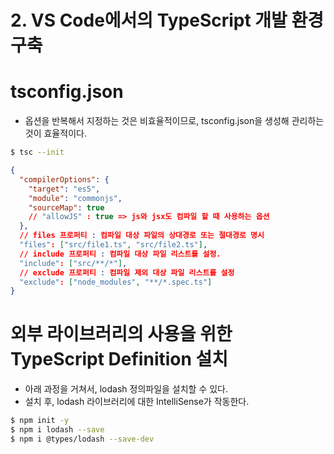 # 2. VS Code에서의 TypeScript 개발 환경 구축

# tsconfig.json

- 옵션을 반복해서 지정하는 것은 비효율적이므로, tsconfig.json을 생성해 관리하는 것이 효율적이다.

```bash
$ tsc --init
```

```json
{
  "compilerOptions": {
    "target": "es5",
    "module": "commonjs",
    "sourceMap": true
    // "allowJS" : true => js와 jsx도 컴파일 할 때 사용하는 옵션
  },
  // files 프로퍼티 : 컴파일 대상 파일의 상대경로 또는 절대경로 명시
  "files": ["src/file1.ts", "src/file2.ts"],
  // include 프로퍼티 : 컴파일 대상 파일 리스트를 설정.
  "include": ["src/**/*"],
  // exclude 프로퍼티 : 컴파일 제외 대상 파일 리스트를 설정
  "exclude": ["node_modules", "**/*.spec.ts"]
}
```

# 외부 라이브러리의 사용을 위한 TypeScript Definition 설치

- 아래 과정을 거쳐서, lodash 정의파일을 설치할 수 있다.
- 설치 후, lodash 라이브러리에 대한 IntelliSense가 작동한다.

```bash
$ npm init -y
$ npm i lodash --save
$ npm i @types/lodash --save-dev
```
